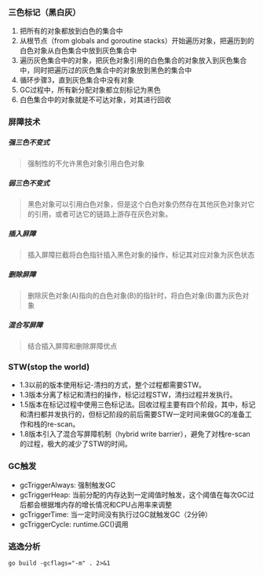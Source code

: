###	三色标记（黑白灰）

1. 把所有的对象都放到白色的集合中
2. 从根节点（from globals and goroutine stacks）开始遍历对象，把遍历到的白色对象从白色集合中放到灰色集合中
3. 遍历灰色集合中的对象，把灰色对象引用的白色集合的对象放入到灰色集合中，同时把遍历过的灰色集合中的对象放到黑色的集合中
4. 循环步骤3，直到灰色集合中没有对象
5. GC过程中，所有新分配对象都立刻标记为黑色
6. 白色集合中的对象就是不可达对象，对其进行回收

### 屏障技术

##### 强三色不变式

> 强制性的不允许黑色对象引用白色对象

##### 弱三色不变式

> 黑色对象可以引用白色对象，但是这个白色对象仍然存在其他灰色对象对它的引用，或者可达它的链路上游存在灰色对象。

##### 插入屏障

> 插入屏障拦截将白色指针插入黑色对象的操作，标记其对应对象为灰色状态

##### 删除屏障

> 删除灰色对象(A)指向的白色对象(B)的指针时，将白色对象(B)置为灰色对象

##### 混合写屏障

> 结合插入屏障和删除屏障优点

### STW(stop the world)

- 1.3以前的版本使用标记-清扫的方式，整个过程都需要STW。
- 1.3版本分离了标记和清扫的操作，标记过程STW，清扫过程并发执行。
- 1.5版本在标记过程中使用三色标记法。回收过程主要有四个阶段，其中，标记和清扫都并发执行的，但标记阶段的前后需要STW一定时间来做GC的准备工作和栈的re-scan。
- 1.8版本引入了混合写屏障机制（hybrid write barrier），避免了对栈re-scan的过程，极大的减少了STW的时间。

### GC触发

- gcTriggerAlways: 强制触发GC
- gcTriggerHeap: 当前分配的内存达到一定阈值时触发，这个阈值在每次GC过后都会根据堆内存的增长情况和CPU占用率来调整
- gcTriggerTime: 当一定时间没有执行过GC就触发GC（2分钟）
- gcTriggerCycle: runtime.GC()调用

### 逃逸分析

`go build -gcflags="-m" . 2>&1`